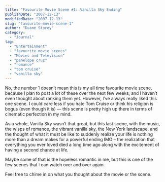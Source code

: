 ```yaml
---
title: "Favourite Movie Scene #1: Vanilla Sky Ending"
publishDate: "2007-12-13"
modifiedDate: "2007-12-13"
slug: "favourite-movie-scene-1"
author: "Duane Storey"
category:
  - "Journal"
tag:
  - "Entertainment"
  - "favourite movie scenes"
  - "Movies and Television"
  - "penelope cruz"
  - "romance"
  - "tom cruise"
  - "vanilla sky"
---
```


No, the number 1 doesn’t mean this is my all time favourite movie scene, because I plan to post a lot of these over the next few weeks, and I haven’t even thought about ranking them yet. However, I’ve always really liked this one scene. I could care less if you hate Tom Cruise or think his religion is bogus (even though it is) — this scene is pretty high up there in terms of cinematic perfection in my mind.

As a whole, Vanilla Sky wasn’t that great, but this last scene, with the music, the wisps of romance, the vibrant vanilla sky, the New York landscape, and the thought of what it must be like to suddenly realize your life is nothing more than a dream makes for a powerful ending IMO – the realization that everything you ever loved died a long time ago along with the excitement of having a second chance at life.

Maybe some of that is the hopeless romantic in me, but this is one of the few scenes that I can watch over and over again.

  
  
Feel free to chime in on what you thought about the movie or the scene.
